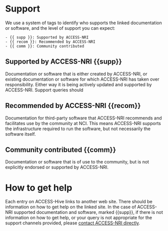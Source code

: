 # Support

We use a system of tags to identify who supports the linked documentation or software, and the level of support you can expect:

    - {{ supp }}: Supported by ACCESS-NRI
    - {{ recom }}: Recommended by ACCESS-NRI
    - {{ comm }}: Community contributed

## Supported by ACCESS-NRI {{supp}}

Documentation or software that is either created by ACCESS-NRI, or existing documentation or software for which ACCESS-NRI has taken over responsibility. Either way it is being actively updated and supported by ACCESS-NRI. Support queries should 

## Recommended by ACCESS-NRI {{recom}}

Documentation for third-party software that ACCESS-NRI recommends and facilitates use by the community at NCI. This means ACCESS-NRI supports the infrastructure required to run the software, but not necessarily the software itself. 

## Community contributed {{comm}}

Documentation or software that is of use to the community, but is not explicitly endorsed or supported by ACCESS-NRI. 

# How to get help

Each entry on ACCESS-Hive links to another web site. There should be information on how to get help on the linked site. In the case of ACCESS-NRI supported documentation and software, marked {{supp}}, if there is not information on how to get help, or your query is not appropriate for the support channels provided, please [contact ACCESS-NRI directly][contact].

[contact]: contact.md

